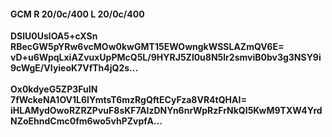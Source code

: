 #### GCM R 20/0c/400 L 20/0c/400
**DSlU0UslOA5+cXSn**<br/>**RBecGW5pYRw6vcMOw0kwGMT15EWOwngkWSSLAZmQV6E=**<br/>**vD+u6WpqLxiAZvuxUpPMcQ5L/9HYRJ5Zl0u8N5lr2smviB0bv3g3NSY9i9cWgE/VIyieoK7VfTh4jQ2s...**<br/><br/>
**Ox0kdyeG5ZP3FuIN**<br/>**7fWckeNA1OV1L6IYmtsT6mzRgQftECyFza8VR4tQHAI=**<br/>**iHLAMydOwoRZRZPvuF8sKF7AlzDNYn6nrWpRzFrNkQI5KwM9TXW4YrdNZoEhndCmc0fm6wo5vhPZvpfA...**